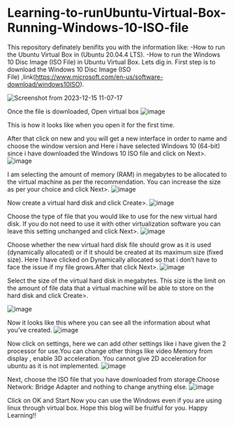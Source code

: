 # Learning-to-runUbuntu-Virtual-Box-Running-Windows-10-ISO-file
This repository definately benifits you with the information like:
-How to run the Ubuntu Virtual Box in (Ubuntu 20.04.4 LTS).
-How to run the Windows 10 Disc Image (ISO File) in Ubuntu Virtual Box.
Lets dig in.
First step is to download the Windows 10 Disc Image (ISO File) ,link(https://www.microsoft.com/en-us/software-download/windows10ISO). 

![Screenshot from 2023-12-15 11-07-17](https://github.com/rejinadel/Learning-to-runUbuntu-Virtual-Box-Running-Windows-10-ISO-file/assets/77151557/6d6e98c2-ac24-43f0-9dcd-fd65673ae853)


Once the file is downloaded, Open virtual box
![image](https://github.com/rejinadel/Learning-to-runUbuntu-Virtual-Box-Running-Windows-10-ISO-file/assets/77151557/e18847ef-988d-4c93-9c43-0aa226cc592b)


This is how it looks like when you open it for the first time.

After that click on new and you will get a new interface in order to name and choose the window version and Here i have selected Windows 10 (64-bit) 
since i have downloaded the Windows 10 ISO file and click on Next>.
![image](https://github.com/rejinadel/Learning-to-runUbuntu-Virtual-Box-Running-Windows-10-ISO-file/assets/77151557/d6119cb3-37fc-4d1e-b465-c4bc93a01d45)


I am selecting the amount of memory (RAM) in megabytes to be allocated to the virtual machine as per the recommendation. You can increase the size as per 
your choice and click Next>.
![image](https://github.com/rejinadel/Learning-to-runUbuntu-Virtual-Box-Running-Windows-10-ISO-file/assets/77151557/bf5f8665-f8fe-4ab2-ab43-4db8684f2455)


Now create a virtual hard disk and click Create>.
![image](https://github.com/rejinadel/Learning-to-runUbuntu-Virtual-Box-Running-Windows-10-ISO-file/assets/77151557/4c76e0e7-a3e7-4944-943f-19a8f1f823be)


Choose the type of file that you would like to use for the new virtual hard disk. If you do not need to use it with other virtualization software you can 
leave this setting unchanged and click Next>.
![image](https://github.com/rejinadel/Learning-to-runUbuntu-Virtual-Box-Running-Windows-10-ISO-file/assets/77151557/869740ce-a0bc-4946-97e5-77f2afcea70d)


Choose whether the new virtual hard disk file should grow as it is used (dynamically allocated) or if it should be created at its maximum size (fixed size). 
Here I have clicked on Dynamically allocated so that i don’t have to face the issue if my file grows.After that click Next>.
![image](https://github.com/rejinadel/Learning-to-runUbuntu-Virtual-Box-Running-Windows-10-ISO-file/assets/77151557/2b20f68c-01a0-4011-99cb-68d417fe0a54)



Select the size of the virtual hard disk in megabytes. This size is the limit on the amount of file data that a virtual machine will be able to store on the
hard disk and click Create>.


![image](https://github.com/rejinadel/Learning-to-runUbuntu-Virtual-Box-Running-Windows-10-ISO-file/assets/77151557/54153012-c0df-469f-bd2f-98488643e412)


Now it looks like this where you can see all the information about what you’ve created.
![image](https://github.com/rejinadel/Learning-to-runUbuntu-Virtual-Box-Running-Windows-10-ISO-file/assets/77151557/44288418-867b-4620-bb63-ce805c7fbf15)


Now click on settings, here we can add other settings like i have given the 2 processor for use.You can change other things like video Memory from display ,
enable 3D acceleration. You cannot give 2D acceleration for ubuntu as it is not implemented.
![image](https://github.com/rejinadel/Learning-to-runUbuntu-Virtual-Box-Running-Windows-10-ISO-file/assets/77151557/1cd8909c-f9ce-4c63-b76e-ff6d588d2c78)


Next, choose the ISO file that you have downloaded from storage.Choose Network: Bridge Adapter and nothing to change anything else.
![image](https://github.com/rejinadel/Learning-to-runUbuntu-Virtual-Box-Running-Windows-10-ISO-file/assets/77151557/7918d9f6-ad00-4b03-bb2d-7cee19a6df21)


Click on OK and Start.Now you can use the Windows even if you are using linux through virtual box. Hope this blog will be fruitful for you. Happy Learning!!























